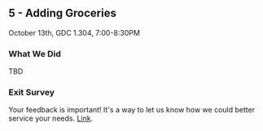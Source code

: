 ## 5 - Adding Groceries

October 13th, GDC 1.304, 7:00-8:30PM

### What We Did

TBD

### Exit Survey

Your feedback is important! It's a way to let us know how we could better service your needs. [Link](http://goo.gl/forms/7cKlyQTuCF).
